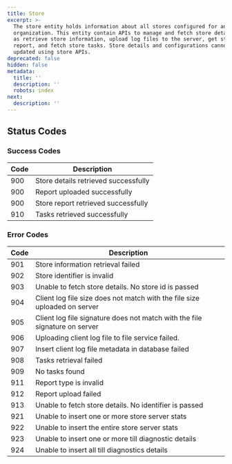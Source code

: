 ```yaml
---
title: Store
excerpt: >-
  The store entity holds information about all stores configured for an
  organization. This entity contain APIs to manage and fetch store details such
  as retrieve store information, upload log files to the server, get store
  report, and fetch store tasks. Store details and configurations cannot be
  updated using store APIs.
deprecated: false
hidden: false
metadata:
  title: ''
  description: ''
  robots: index
next:
  description: ''
---
```

## Status Codes

### Success Codes

| Code | Description                          |
| ---- | ------------------------------------ |
| 900  | Store details retrieved successfully |
| 900  | Report uploaded successfully         |
| 900  | Store report retrieved successfully  |
| 910  | Tasks retrieved successfully         |

### Error Codes

| Code | Description                                                                |
| ---- | -------------------------------------------------------------------------- |
| 901  | Store information retrieval failed                                         |
| 902  | Store identifier is invalid                                                |
| 903  | Unable to fetch store details. No store id is passed                       |
| 904  | Client log file size does not match with the file size uploaded on server  |
| 905  | Client log file signature does not match with the file signature on server |
| 906  | Uploading client log file to file service failed.                          |
| 907  | Insert client log file metadata in database failed                         |
| 908  | Tasks retrieval failed                                                     |
| 909  | No tasks found                                                             |
| 911  | Report type is invalid                                                     |
| 912  | Report upload failed                                                       |
| 913  | Unable to fetch store details. No identifier is passed                     |
| 921  | Unable to insert one or more store server stats                            |
| 922  | Unable to insert the entire store server stats                             |
| 923  | Unable to insert one or more till diagnostic details                       |
| 924  | Unable to insert all till diagnostics details                              |
